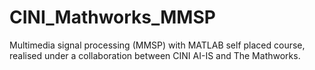 # CINI_Mathworks_MMSP
 Multimedia signal processing (MMSP) with MATLAB self placed course, realised under a collaboration between CINI AI-IS and The Mathworks.
